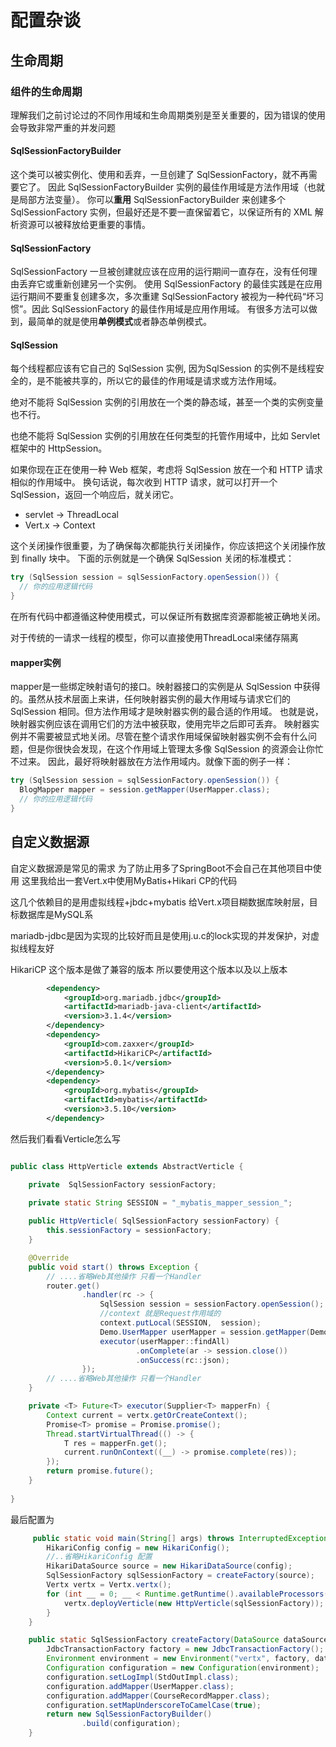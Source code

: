 
# 配置杂谈

## 生命周期
### 组件的生命周期

理解我们之前讨论过的不同作用域和生命周期类别是至关重要的，因为错误的使用会导致非常严重的并发问题

#### SqlSessionFactoryBuilder

这个类可以被实例化、使用和丢弃，一旦创建了 SqlSessionFactory，就不再需要它了。 因此 SqlSessionFactoryBuilder 实例的最佳作用域是方法作用域（也就是局部方法变量）。 你可以**重用** SqlSessionFactoryBuilder 来创建多个 SqlSessionFactory 实例，但最好还是不要一直保留着它，以保证所有的 XML 解析资源可以被释放给更重要的事情。

#### SqlSessionFactory

SqlSessionFactory 一旦被创建就应该在应用的运行期间一直存在，没有任何理由丢弃它或重新创建另一个实例。 使用 SqlSessionFactory 的最佳实践是在应用运行期间不要重复创建多次，多次重建 SqlSessionFactory 被视为一种代码“坏习惯”。因此 SqlSessionFactory 的最佳作用域是应用作用域。 有很多方法可以做到，最简单的就是使用**单例模式**或者静态单例模式。

#### SqlSession

每个线程都应该有它自己的 SqlSession 实例, 因为SqlSession 的实例不是线程安全的，是不能被共享的，所以它的最佳的作用域是请求或方法作用域。 

绝对不能将 SqlSession 实例的引用放在一个类的静态域，甚至一个类的实例变量也不行。 

也绝不能将 SqlSession 实例的引用放在任何类型的托管作用域中，比如 Servlet 框架中的 HttpSession。 

如果你现在正在使用一种 Web 框架，考虑将 SqlSession 放在一个和 HTTP 请求相似的作用域中。 换句话说，每次收到 HTTP 请求，就可以打开一个 SqlSession，返回一个响应后，就关闭它。

* servlet -> ThreadLocal
* Vert.x -> Context

这个关闭操作很重要，为了确保每次都能执行关闭操作，你应该把这个关闭操作放到 finally 块中。 下面的示例就是一个确保 SqlSession 关闭的标准模式：

```java
try (SqlSession session = sqlSessionFactory.openSession()) {
  // 你的应用逻辑代码
}
```

在所有代码中都遵循这种使用模式，可以保证所有数据库资源都能被正确地关闭。

对于传统的一请求一线程的模型，你可以直接使用ThreadLocal来储存隔离

#### mapper实例

mapper是一些绑定映射语句的接口。映射器接口的实例是从 SqlSession 中获得的。虽然从技术层面上来讲，任何映射器实例的最大作用域与请求它们的 SqlSession 相同。但方法作用域才是映射器实例的最合适的作用域。 也就是说，映射器实例应该在调用它们的方法中被获取，使用完毕之后即可丢弃。 映射器实例并不需要被显式地关闭。尽管在整个请求作用域保留映射器实例不会有什么问题，但是你很快会发现，在这个作用域上管理太多像 SqlSession 的资源会让你忙不过来。 因此，最好将映射器放在方法作用域内。就像下面的例子一样：

```java
try (SqlSession session = sqlSessionFactory.openSession()) {
  BlogMapper mapper = session.getMapper(UserMapper.class);
  // 你的应用逻辑代码
}
```

## 自定义数据源
自定义数据源是常见的需求 为了防止用多了SpringBoot不会自己在其他项目中使用 这里我给出一套Vert.x中使用MyBatis+Hikari CP的代码

这几个依赖目的是用虚拟线程+jbdc+mybatis 给Vert.x项目糊数据库映射层，目标数据库是MySQL系

mariadb-jdbc是因为实现的比较好而且是使用j.u.c的lock实现的并发保护，对虚拟线程友好

HikariCP 这个版本是做了兼容的版本 所以要使用这个版本以及以上版本

``` xml
        <dependency>
            <groupId>org.mariadb.jdbc</groupId>
            <artifactId>mariadb-java-client</artifactId>
            <version>3.1.4</version>
        </dependency>
        <dependency>
            <groupId>com.zaxxer</groupId>
            <artifactId>HikariCP</artifactId>
            <version>5.0.1</version>
        </dependency>
        <dependency>
            <groupId>org.mybatis</groupId>
            <artifactId>mybatis</artifactId>
            <version>3.5.10</version>
        </dependency>
```

然后我们看看Verticle怎么写

``` java

public class HttpVerticle extends AbstractVerticle {

    private  SqlSessionFactory sessionFactory;
    
    private static String SESSION = "_mybatis_mapper_session_";

    public HttpVerticle( SqlSessionFactory sessionFactory) {
        this.sessionFactory = sessionFactory;
    }

    @Override
    public void start() throws Exception {
        // ....省略Web其他操作 只看一个Handler
        router.get()
                .handler(rc -> {
                    SqlSession session = sessionFactory.openSession();
                    //context 就是Request作用域的
                    context.putLocal(SESSION,  session);
                    Demo.UserMapper userMapper = session.getMapper(Demo.UserMapper.class);
                    executor(userMapper::findAll)
                            .onComplete(ar -> session.close())
                            .onSuccess(rc::json);
                });
        // ....省略Web其他操作 只看一个Handler
    }

    private <T> Future<T> executor(Supplier<T> mapperFn) {
        Context current = vertx.getOrCreateContext();
        Promise<T> promise = Promise.promise();
        Thread.startVirtualThread(() -> {
            T res = mapperFn.get();
            current.runOnContext((__) -> promise.complete(res));
        });
        return promise.future();
    }
    
}

```

最后配置为

``` java
     public static void main(String[] args) throws InterruptedException {
        HikariConfig config = new HikariConfig();
        //..省略HikariConfig 配置
        HikariDataSource source = new HikariDataSource(config);
        SqlSessionFactory sqlSessionFactory = createFactory(source);
        Vertx vertx = Vertx.vertx();
        for (int __ = 0; __ < Runtime.getRuntime().availableProcessors(); __++) {
            vertx.deployVerticle(new HttpVerticle(sqlSessionFactory));
        }
    }

    public static SqlSessionFactory createFactory(DataSource dataSource) {
        JdbcTransactionFactory factory = new JdbcTransactionFactory();
        Environment environment = new Environment("vertx", factory, dataSource);
        Configuration configuration = new Configuration(environment);
        configuration.setLogImpl(StdOutImpl.class);
        configuration.addMapper(UserMapper.class);
        configuration.addMapper(CourseRecordMapper.class);
        configuration.setMapUnderscoreToCamelCase(true);
        return new SqlSessionFactoryBuilder()
                .build(configuration);
    }

```
